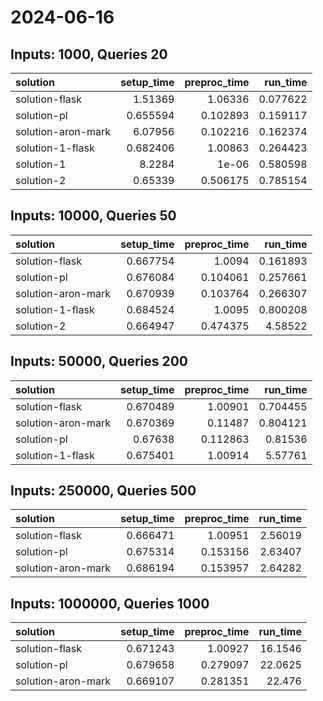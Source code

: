 # 2024-06-16

## Inputs: 1000, Queries 20

| solution           |   setup_time |   preproc_time |   run_time |
|:-------------------|-------------:|---------------:|-----------:|
| solution-flask     |     1.51369  |       1.06336  |   0.077622 |
| solution-pl        |     0.655594 |       0.102893 |   0.159117 |
| solution-aron-mark |     6.07956  |       0.102216 |   0.162374 |
| solution-1-flask   |     0.682406 |       1.00863  |   0.264423 |
| solution-1         |     8.2284   |       1e-06    |   0.580598 |
| solution-2         |     0.65339  |       0.506175 |   0.785154 |

## Inputs: 10000, Queries 50

| solution           |   setup_time |   preproc_time |   run_time |
|:-------------------|-------------:|---------------:|-----------:|
| solution-flask     |     0.667754 |       1.0094   |   0.161893 |
| solution-pl        |     0.676084 |       0.104061 |   0.257661 |
| solution-aron-mark |     0.670939 |       0.103764 |   0.266307 |
| solution-1-flask   |     0.684524 |       1.0095   |   0.800208 |
| solution-2         |     0.664947 |       0.474375 |   4.58522  |

## Inputs: 50000, Queries 200

| solution           |   setup_time |   preproc_time |   run_time |
|:-------------------|-------------:|---------------:|-----------:|
| solution-flask     |     0.670489 |       1.00901  |   0.704455 |
| solution-aron-mark |     0.670369 |       0.11487  |   0.804121 |
| solution-pl        |     0.67638  |       0.112863 |   0.81536  |
| solution-1-flask   |     0.675401 |       1.00914  |   5.57761  |

## Inputs: 250000, Queries 500

| solution           |   setup_time |   preproc_time |   run_time |
|:-------------------|-------------:|---------------:|-----------:|
| solution-flask     |     0.666471 |       1.00951  |    2.56019 |
| solution-pl        |     0.675314 |       0.153156 |    2.63407 |
| solution-aron-mark |     0.686194 |       0.153957 |    2.64282 |

## Inputs: 1000000, Queries 1000

| solution           |   setup_time |   preproc_time |   run_time |
|:-------------------|-------------:|---------------:|-----------:|
| solution-flask     |     0.671243 |       1.00927  |    16.1546 |
| solution-pl        |     0.679658 |       0.279097 |    22.0625 |
| solution-aron-mark |     0.669107 |       0.281351 |    22.476  |